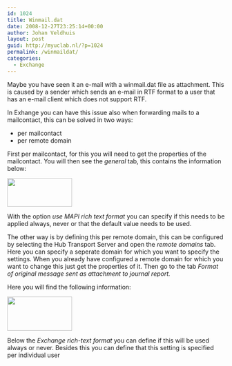 ```yaml
---
id: 1024
title: Winmail.dat
date: 2008-12-27T23:25:14+00:00
author: Johan Veldhuis
layout: post
guid: http://myuclab.nl/?p=1024
permalink: /winmaildat/
categories:
  - Exchange
---
```

Maybe you have seen it an e-mail with a winmail.dat file as attachment. This is caused by a sender which sends an e-mail in RTF format to a user that has an e-mail client which does not support RTF.

In Exhange you can have this issue also when forwarding mails to a mailcontact, this can be solved in two ways:

  * per mailcontact
  * per remote domain

First per mailcontact, for this you will need to get the properties of the mailcontact. You will then see the _general_ tab, this contains the information below:

[<img class="alignnone size-thumbnail wp-image-1025" title="peruser" src="https://i2.wp.com/myuclab.nl/wp-content/uploads/2008/12/peruser-150x66.jpg?resize=150%2C66" alt="" width="150" height="66" srcset="https://i0.wp.com/myuclab.nl/wp-content/uploads/2008/12/peruser.jpg?resize=150%2C66&ssl=1 150w, https://i1.wp.com/myuclab.nl/wp-content/uploads//customers/myuclab.nl/myuclab.nl/httpd.www/wp-content/uploads/2008/12/peruser.jpg?zoom=2&resize=150%2C66&ssl=1 300w" sizes="(max-width: 150px) 100vw, 150px" data-recalc-dims="1" />](https://i0.wp.com/myuclab.nl/wp-content/uploads/2008/12/peruser.jpg)

With the option _use MAPI rich text format_ you can specify if this needs to be applied always, never or that the default value needs to be used.

The other way is by defining this per remote domain, this can be configured by selecting the Hub Transport Server and open the _remote domains_ tab. Here you can specify a seperate domain for which you want to specify the settings. When you already have configured a remote domain for which you want to change this just get the properties of it. Then go to the tab _Format of original message sent as attachment to journal report._

Here you will find the following information:

[<img class="alignnone size-thumbnail wp-image-1026" title="RTF per domain" src="https://i0.wp.com/myuclab.nl/wp-content/uploads/2008/12/perdomain-150x79.jpg?resize=150%2C79" alt="" width="150" height="79" data-recalc-dims="1" />](https://i2.wp.com/myuclab.nl/wp-content/uploads/2008/12/perdomain.jpg)

Below the _Exchange rich-text format_ you can define if this will be used always or never. Besides this you can define that this setting is specified per individual user